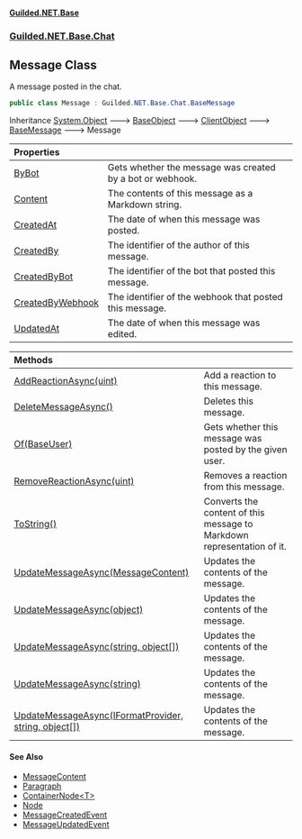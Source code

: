 #### [Guilded.NET.Base](Guilded_NET_Base.md 'Guilded.NET.Base')
### [Guilded.NET.Base.Chat](Guilded_NET_Base.md#Guilded_NET_Base_Chat 'Guilded.NET.Base.Chat')
## Message Class
A message posted in the chat.  
```csharp
public class Message : Guilded.NET.Base.Chat.BaseMessage
```

Inheritance [System.Object](https://docs.microsoft.com/en-us/dotnet/api/System.Object 'System.Object') &#129106; [BaseObject](BaseObject.md 'Guilded.NET.Base.BaseObject') &#129106; [ClientObject](ClientObject.md 'Guilded.NET.Base.ClientObject') &#129106; [BaseMessage](BaseMessage.md 'Guilded.NET.Base.Chat.BaseMessage') &#129106; Message  

| Properties | |
| :--- | :--- |
| [ByBot](Message_ByBot.md 'Guilded.NET.Base.Chat.Message.ByBot') | Gets whether the message was created by a bot or webhook.<br/> |
| [Content](Message_Content.md 'Guilded.NET.Base.Chat.Message.Content') | The contents of this message as a Markdown string.<br/> |
| [CreatedAt](Message_CreatedAt.md 'Guilded.NET.Base.Chat.Message.CreatedAt') | The date of when this message was posted.<br/> |
| [CreatedBy](Message_CreatedBy.md 'Guilded.NET.Base.Chat.Message.CreatedBy') | The identifier of the author of this message.<br/> |
| [CreatedByBot](Message_CreatedByBot.md 'Guilded.NET.Base.Chat.Message.CreatedByBot') | The identifier of the bot that posted this message.<br/> |
| [CreatedByWebhook](Message_CreatedByWebhook.md 'Guilded.NET.Base.Chat.Message.CreatedByWebhook') | The identifier of the webhook that posted this message.<br/> |
| [UpdatedAt](Message_UpdatedAt.md 'Guilded.NET.Base.Chat.Message.UpdatedAt') | The date of when this message was edited.<br/> |

| Methods | |
| :--- | :--- |
| [AddReactionAsync(uint)](Message_AddReactionAsync(uint).md 'Guilded.NET.Base.Chat.Message.AddReactionAsync(uint)') | Add a reaction to this message.<br/> |
| [DeleteMessageAsync()](Message_DeleteMessageAsync().md 'Guilded.NET.Base.Chat.Message.DeleteMessageAsync()') | Deletes this message.<br/> |
| [Of(BaseUser)](Message_Of(BaseUser).md 'Guilded.NET.Base.Chat.Message.Of(Guilded.NET.Base.Users.BaseUser)') | Gets whether this message was posted by the given user.<br/> |
| [RemoveReactionAsync(uint)](Message_RemoveReactionAsync(uint).md 'Guilded.NET.Base.Chat.Message.RemoveReactionAsync(uint)') | Removes a reaction from this message.<br/> |
| [ToString()](Message_ToString().md 'Guilded.NET.Base.Chat.Message.ToString()') | Converts the content of this message to Markdown representation of it.<br/> |
| [UpdateMessageAsync(MessageContent)](Message_UpdateMessageAsync(MessageContent).md 'Guilded.NET.Base.Chat.Message.UpdateMessageAsync(Guilded.NET.Base.Chat.MessageContent)') | Updates the contents of the message.<br/> |
| [UpdateMessageAsync(object)](Message_UpdateMessageAsync(object).md 'Guilded.NET.Base.Chat.Message.UpdateMessageAsync(object)') | Updates the contents of the message.<br/> |
| [UpdateMessageAsync(string, object[])](Message_UpdateMessageAsync(string_object__).md 'Guilded.NET.Base.Chat.Message.UpdateMessageAsync(string, object[])') | Updates the contents of the message.<br/> |
| [UpdateMessageAsync(string)](Message_UpdateMessageAsync(string).md 'Guilded.NET.Base.Chat.Message.UpdateMessageAsync(string)') | Updates the contents of the message.<br/> |
| [UpdateMessageAsync(IFormatProvider, string, object[])](Message_UpdateMessageAsync(IFormatProvider_string_object__).md 'Guilded.NET.Base.Chat.Message.UpdateMessageAsync(System.IFormatProvider, string, object[])') | Updates the contents of the message.<br/> |
#### See Also
- [MessageContent](MessageContent.md 'Guilded.NET.Base.Chat.MessageContent')
- [Paragraph](Paragraph.md 'Guilded.NET.Base.Chat.Paragraph')
- [ContainerNode&lt;T&gt;](ContainerNode_T_.md 'Guilded.NET.Base.Chat.ContainerNode&lt;T&gt;')
- [Node](Node.md 'Guilded.NET.Base.Chat.Node')
- [MessageCreatedEvent](MessageCreatedEvent.md 'Guilded.NET.Base.Events.MessageCreatedEvent')
- [MessageUpdatedEvent](MessageUpdatedEvent.md 'Guilded.NET.Base.Events.MessageUpdatedEvent')
